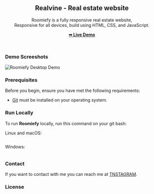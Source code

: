 <div align="center">
  
  


  <br />
  <br />

  <h2 align="center">Realvine - Real estate website</h2>

  Roomiefy is a fully responsive real estate website, <br />Responsive for all devices, build using HTML, CSS, and JavaScript.

  <a href="https://prriiyansunegi.github.io/Roomiefy/"><strong>➥ Live Demo</strong></a>

</div>

<br />

### Demo Screeshots

![Roomiefy Desktop Demo](./readme-images/desktop.png "Desktop Demo")

### Prerequisites

Before you begin, ensure you have met the following requirements:

* [Git](https://git-scm.com/downloads "Download Git") must be installed on your operating system.

### Run Locally

To run **Roomiefy** locally, run this command on your git bash:

Linux and macOS:

```bash

```

Windows:

```bash

```

### Contact

If you want to contact with me you can reach me at [TNSTAGRAM](https://www.instagram.com/priyaansshuuuuuu).

### License


